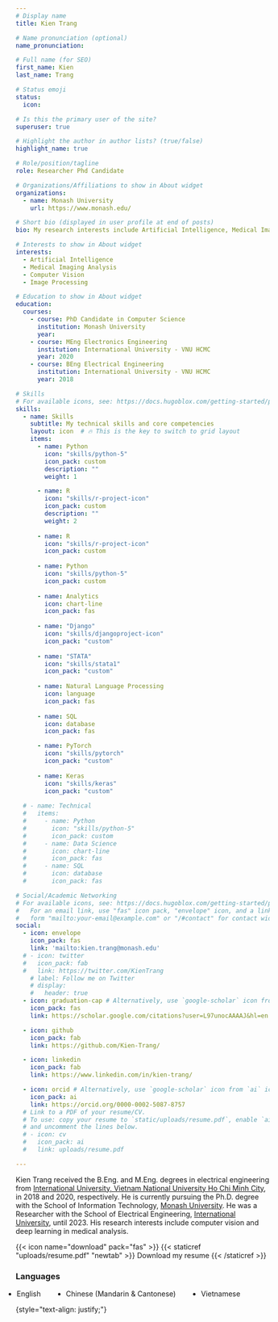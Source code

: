 ```yaml
---
# Display name
title: Kien Trang

# Name pronunciation (optional)
name_pronunciation: 

# Full name (for SEO)
first_name: Kien
last_name: Trang

# Status emoji
status:
  icon: 

# Is this the primary user of the site?
superuser: true

# Highlight the author in author lists? (true/false)
highlight_name: true

# Role/position/tagline
role: Researcher Phd Candidate

# Organizations/Affiliations to show in About widget
organizations:
  - name: Monash University
    url: https://www.monash.edu/

# Short bio (displayed in user profile at end of posts)
bio: My research interests include Artificial Intelligence, Medical Imaging Analysis, and Computer Vision.

# Interests to show in About widget
interests:
  - Artificial Intelligence
  - Medical Imaging Analysis
  - Computer Vision
  - Image Processing

# Education to show in About widget
education:
  courses:
    - course: PhD Candidate in Computer Science
      institution: Monash University
      year: 
    - course: MEng Electronics Engineering
      institution: International University - VNU HCMC
      year: 2020
    - course: BEng Electrical Engineering
      institution: International University - VNU HCMC
      year: 2018

# Skills
# For available icons, see: https://docs.hugoblox.com/getting-started/page-builder/#icons
skills:
  - name: Skills
    subtitle: My technical skills and core competencies
    layout: icon  # 🔥 This is the key to switch to grid layout
    items:
      - name: Python
        icon: "skills/python-5"
        icon_pack: custom
        description: ""
        weight: 1

      - name: R
        icon: "skills/r-project-icon"
        icon_pack: custom
        description: ""
        weight: 2
        
      - name: R
        icon: "skills/r-project-icon"
        icon_pack: custom
        
      - name: Python
        icon: "skills/python-5"
        icon_pack: custom
        
      - name: Analytics
        icon: chart-line
        icon_pack: fas
        
      - name: "Django"
        icon: "skills/djangoproject-icon"
        icon_pack: "custom"
        
      - name: "STATA"
        icon: "skills/stata1"
        icon_pack: "custom"
        
      - name: Natural Language Processing
        icon: language
        icon_pack: fas
        
      - name: SQL
        icon: database
        icon_pack: fas

      - name: PyTorch
        icon: "skills/pytorch"
        icon_pack: "custom"
        
      - name: Keras
        icon: "skills/keras"
        icon_pack: "custom"
  
  # - name: Technical
  #   items:
  #     - name: Python
  #       icon: "skills/python-5"
  #       icon_pack: custom
  #     - name: Data Science
  #       icon: chart-line
  #       icon_pack: fas
  #     - name: SQL
  #       icon: database
  #       icon_pack: fas

# Social/Academic Networking
# For available icons, see: https://docs.hugoblox.com/getting-started/page-builder/#icons
#   For an email link, use "fas" icon pack, "envelope" icon, and a link in the
#   form "mailto:your-email@example.com" or "/#contact" for contact widget.
social:
  - icon: envelope
    icon_pack: fas
    link: 'mailto:kien.trang@monash.edu'
  # - icon: twitter
  #   icon_pack: fab
  #   link: https://twitter.com/KienTrang
    # label: Follow me on Twitter
    # display:
    #   header: true
  - icon: graduation-cap # Alternatively, use `google-scholar` icon from `ai` icon pack
    icon_pack: fas
    link: https://scholar.google.com/citations?user=L97unocAAAAJ&hl=en

  - icon: github
    icon_pack: fab
    link: https://github.com/Kien-Trang/

  - icon: linkedin
    icon_pack: fab
    link: https://www.linkedin.com/in/kien-trang/

  - icon: orcid # Alternatively, use `google-scholar` icon from `ai` icon pack
    icon_pack: ai
    link: https://orcid.org/0000-0002-5087-8757
  # Link to a PDF of your resume/CV.
  # To use: copy your resume to `static/uploads/resume.pdf`, enable `ai` icons in `params.yaml`,
  # and uncomment the lines below.
  # - icon: cv
  #   icon_pack: ai
  #   link: uploads/resume.pdf

---
```


Kien Trang received the B.Eng. and M.Eng. degrees in electrical engineering from [International University, Vietnam National University Ho Chi Minh City](https://hcmiu.edu.vn/en/), in 2018 and 2020, respectively. He is currently pursuing the Ph.D. degree with the School of Information Technology, [Monash University](https://www.monash.edu/). He was a Researcher with the School of Electrical Engineering, [International University](https://hcmiu.edu.vn/en/), until 2023. His research interests include computer vision and deep learning in medical analysis.

{{< icon name="download" pack="fas" >}} {{< staticref "uploads/resume.pdf" "newtab" >}} Download my resume {{< /staticref >}}

### Languages

<ul style="list-style-type: disc; display: flex; gap: 50px; padding-left: 2;">
  <li>English</li>
  <li>Chinese (Mandarin & Cantonese)</li>
  <li>Vietnamese</li>
</ul>

{style="text-align: justify;"}
